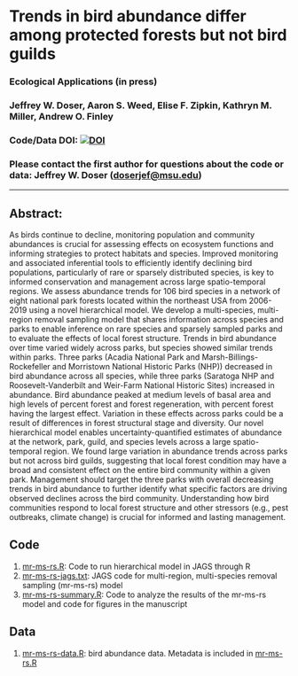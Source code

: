 # Trends in bird abundance differ among protected forests but not bird guilds

### Ecological Applications (in press)

### Jeffrey W. Doser, Aaron S. Weed, Elise F. Zipkin, Kathryn M. Miller, Andrew O. Finley

### Code/Data DOI: [![DOI](https://zenodo.org/badge/DOI/10.5281/zenodo.4701477.svg)](https://doi.org/10.5281/zenodo.4701477)

### Please contact the first author for questions about the code or data: Jeffrey W. Doser (doserjef@msu.edu)
__________________________________________________________________________________________________________________________________________

## Abstract:  
As birds continue to decline, monitoring population and community abundances is crucial for assessing effects on ecosystem functions and informing strategies to protect habitats and species. Improved monitoring and associated inferential tools to efficiently identify declining bird populations, particularly of rare or sparsely distributed species, is key to informed conservation and management across large spatio-temporal regions. We assess abundance trends for 106 bird species in a network of eight national park forests located within the northeast USA from 2006-2019 using a novel hierarchical model. We develop a multi-species, multi-region removal sampling model that shares information across species and parks to enable inference on rare species and sparsely sampled parks and to evaluate the effects of local forest structure. Trends in bird abundance over time varied widely across parks, but species showed similar trends within parks. Three parks (Acadia National Park and Marsh-Billings-Rockefeller and Morristown National Historic Parks (NHP)) decreased in bird abundance across all species, while three parks (Saratoga NHP and Roosevelt-Vanderbilt and Weir-Farm National Historic Sites) increased in abundance. Bird abundance peaked at medium levels of basal area and high levels of percent forest and forest regeneration, with percent forest having the largest effect. Variation in these effects across parks could be a result of differences in forest structural stage and diversity. Our novel hierarchical model enables uncertainty-quantified estimates of abundance at the network, park, guild, and species levels across a large spatio-temporal region. We found large variation in abundance trends across parks but not across bird guilds, suggesting that local forest condition may have a broad and consistent effect on the entire bird community within a given park. Management should target the three parks with overall decreasing trends in bird abundance to further identify what specific factors are driving observed declines across the bird community. Understanding how bird communities respond to local forest structure and other stressors (e.g., pest outbreaks, climate change) is crucial for informed and lasting management.

## Code

1. [mr-ms-rs.R](https://github.com/doserjef/Doser_etal_2020_MR-MS-RS/blob/master/mr-ms-rs.R): Code to run hierarchical model in JAGS through R
2. [mr-ms-rs-jags.txt](https://github.com/doserjef/Doser_etal_2020_MR-MS-RS/blob/master/mr-ms-rs-jags.txt): JAGS code for multi-region, multi-species removal sampling (mr-ms-rs) model
3. [mr-ms-rs-summary.R](https://github.com/doserjef/Doser_etal_2020_MR-MS-RS/blob/master/mr-ms-rs-summary.R): Code to analyze the results of the mr-ms-rs model and code for figures in the manuscript

## Data

1. [mr-ms-rs-data.R](https://github.com/doserjef/Doser_etal_2020_MR-MS-RS/blob/master/mr-ms-rs-data.R): bird abundance data. Metadata is included in [mr-ms-rs.R](https://github.com/doserjef/Doser_etal_2020_MR-MS-RS/blob/master/mr-ms-rs.R)
